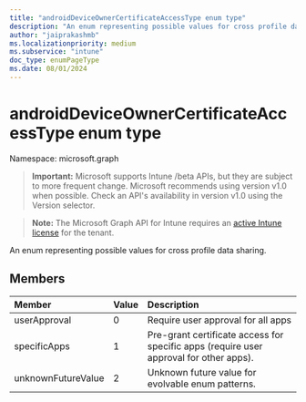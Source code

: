 ```yaml
---
title: "androidDeviceOwnerCertificateAccessType enum type"
description: "An enum representing possible values for cross profile data sharing."
author: "jaiprakashmb"
ms.localizationpriority: medium
ms.subservice: "intune"
doc_type: enumPageType
ms.date: 08/01/2024
---
```


# androidDeviceOwnerCertificateAccessType enum type

Namespace: microsoft.graph

> **Important:** Microsoft supports Intune /beta APIs, but they are subject to more frequent change. Microsoft recommends using version v1.0 when possible. Check an API's availability in version v1.0 using the Version selector.

> **Note:** The Microsoft Graph API for Intune requires an [active Intune license](https://go.microsoft.com/fwlink/?linkid=839381) for the tenant.

An enum representing possible values for cross profile data sharing.

## Members
|Member|Value|Description|
|:---|:---|:---|
|userApproval|0|Require user approval for all apps|
|specificApps|1|Pre-grant certificate access for specific apps (require user approval for other apps).|
|unknownFutureValue|2|Unknown future value for evolvable enum patterns.|